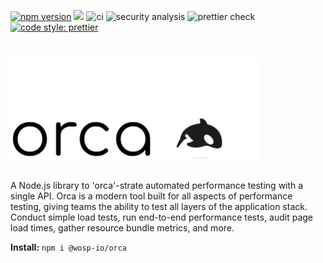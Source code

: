 [![npm version](https://img.shields.io/npm/v/@wosp-io/orca.svg?style=flat)](https://www.npmjs.com/package/@wosp-io/orca)
![](https://david-dm.org/wosp-io/orca.svg)
![ci](https://github.com/wosp-io/orca/actions/workflows/workflow.yml/badge.svg)
![security analysis](https://github.com/wosp-io/orca/actions/workflows/codeql-analysis.yml/badge.svg)
![prettier check](https://github.com/wosp-io/orca/actions/workflows/prettier-format.yml/badge.svg)
[![code style: prettier](https://img.shields.io/badge/code_style-prettier-ff69b4.svg)](https://github.com/prettier/prettier)
# <img src="assets/logo.PNG" width="400">

A Node.js library to 'orca'-strate automated performance testing with a single API. Orca is a modern tool built for all aspects of performance testing, giving teams the ability to test all layers of the application stack. Conduct simple load tests, run end-to-end performance tests, audit page load times, gather resource bundle metrics, and more.

**Install:** ```npm i @wosp-io/orca```
